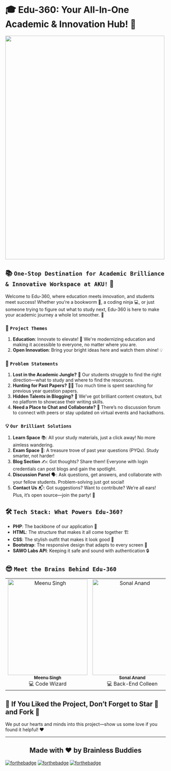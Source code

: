 # 🎓 Edu-360: Your All-In-One Academic & Innovation Hub! 🚀

<img src="https://i.ibb.co/mDPyCgv/Room-103.pngf" width="500" height="700" />

## 📚 `One-Stop Destination for Academic Brilliance & Innovative Workspace at AKU!` 🎉

Welcome to Edu-360, where education meets innovation, and students meet success! Whether you're a bookworm 📖, a coding ninja 💻, or just someone trying to figure out what to study next, Edu-360 is here to make your academic journey a whole lot smoother. 🌟

### 🎨 `Project Themes`
1. **Education**: Innovate to elevate! 🚀 We're modernizing education and making it accessible to everyone, no matter where you are.
2. **Open Innovation**: Bring your bright ideas here and watch them shine! 💡

### 🤔 `Problem Statements`
1. **Lost in the Academic Jungle?** 🧭 Our students struggle to find the right direction—what to study and where to find the resources.
2. **Hunting for Past Papers?** 🕵️‍♂️ Too much time is spent searching for previous year question papers.
3. **Hidden Talents in Blogging?** 📝 We’ve got brilliant content creators, but no platform to showcase their writing skills.
4. **Need a Place to Chat and Collaborate?** 💬 There’s no discussion forum to connect with peers or stay updated on virtual events and hackathons.

### 💡 `Our Brilliant Solutions`
1. **Learn Space** 📚: All your study materials, just a click away! No more aimless wandering.
2. **Exam Space** 📝: A treasure trove of past year questions (PYQs). Study smarter, not harder!
3. **Blog Section** ✍️: Got thoughts? Share them! Everyone with login credentials can post blogs and gain the spotlight.
4. **Discussion Panel** 🗣: Ask questions, get answers, and collaborate with your fellow students. Problem-solving just got social!
5. **Contact Us** 📬: Got suggestions? Want to contribute? We’re all ears! Plus, it’s open source—join the party! 🎉

## 🛠 `Tech Stack: What Powers Edu-360?`
- **PHP**: The backbone of our application 🦴
- **HTML**: The structure that makes it all come together 🏗
- **CSS**: The stylish outfit that makes it look good 💃
- **Bootstrap**: The responsive design that adapts to every screen 📱
- **SAWO Labs API**: Keeping it safe and sound with authentication 🔒

## 😎 `Meet the Brains Behind Edu-360`

<table>
  <tbody>
    <tr>
      <td align="center">
        <a href="https://github.com/Meenu-github">
          <img alt="Meenu Singh" src="https://i.ibb.co/LQghFXC/IMG-20201210-WA0001.jpg" width="250px" height="300px">
          <br><sub><b>Meenu Singh</b></sub></a><br>💻 Code Wizard
        </td>
      <td align="center">
        <a href="https://github.com/Sonalanand102">
          <img alt="Sonal Anand" src="https://i.ibb.co/J2vLZXQ/IMG20191115163102.jpg" width="250px" height="300px">
          <br><sub><b>Sonal Anand</b></sub></a><br>💻 Back-End Colleen
        </td>
      <td align="center">
        <a href="https://github.com/Nitish-web-nik">
          <img alt="Nitish Kumar" src="https://i.ibb.co/D41QvhT/fd32447769e741d188708bcf49eb81d6.jpg" width="250px" height="300px">
          <br><sub><b>Nitish Kumar</b></sub></a><br>💻 Front-End Lad
        </td>
    </tr>
  </tbody>
</table>

## 🌟 If You Liked the Project, Don’t Forget to Star 🌟 and Fork 🍴

We put our hearts and minds into this project—show us some love if you found it helpful! ❤️

---

<h2 align="center">Made with ❤️ by Brainless Buddies</h2>

[![forthebadge](https://forthebadge.com/images/badges/built-by-developers.svg)](https://forthebadge.com)
[![forthebadge](https://forthebadge.com/images/badges/uses-html.svg)](https://forthebadge.com)
[![forthebadge](https://forthebadge.com/images/badges/uses-css.svg)](https://forthebadge.com)
